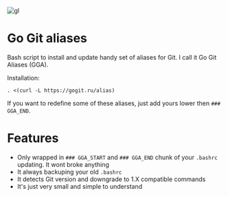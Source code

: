 ![gl](https://downloader.disk.yandex.ru/preview/ff8941bba54a0a078ce4812664f9360c0de9ca526d2c575269a928be03807253/5b488a3d/fKqInKw3d7bLFOeFnMGnhBhmK_AVKNp4Ci4TT7Lecj8YBhTQseQsSv8hyqaEqd2AByZpoLrxCAR2a4d5VG7IyEKqbcKenrMjtOOeOUVrtM6r8npumZHI4midPdWhecNq?uid=0&filename=2018-07-13_12-16-27.png&disposition=inline&hash=&limit=0&content_type=image%2Fpng&tknv=v2&size=2048x2048)

# Go Git aliases

Bash script to install and update handy set of aliases for Git. I call it Go Git Aliases (GGA).

Installation:
```
. <(curl -L https://gogit.ru/alias)
```
If you want to redefine some of these aliases, just add yours lower then `### GGA_END`.

# Features

- Only wrapped in `### GGA_START` and `### GGA_END` chunk of your `.bashrc` updating. It wont broke anything
- It always backuping your old `.bashrc`
- It detects Git version and downgrade to 1.X compatible commands
- It's just very small and simple to understand
